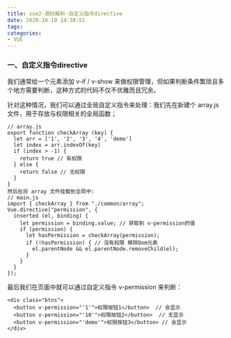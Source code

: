 ```yaml
---
title: vue2-源码解析-自定义指令directive
date: 2020-10-10 14:38:51
tags:
categories:
- VUE
---
```

### 一、自定义指令directive
我们通常给一个元素添加 v-if / v-show 来做权限管理，但如果判断条件繁琐且多个地方需要判断，这种方式的代码不仅不优雅而且冗余。

针对这种情况，我们可以通过全局自定义指令来处理：我们先在新建个 array.js 文件，用于存放与权限相关的全局函数；
```
// array.js
export function checkArray (key) {
  let arr = ['1', '2', '3', '4', 'demo']
  let index = arr.indexOf(key)
  if (index > -1) {
    return true // 有权限
  } else {
    return false // 无权限
  }
}
然后在将 array 文件挂载到全局中:
// main.js
import { checkArray } from "./common/array";
Vue.directive("permission", {
  inserted (el, binding) {
    let permission = binding.value; // 获取到 v-permission的值
    if (permission) {
      let hasPermission = checkArray(permission);
      if (!hasPermission) { // 没有权限 移除Dom元素
        el.parentNode && el.parentNode.removeChild(el);
      }
    }
  }
});
```
最后我们在页面中就可以通过自定义指令 v-permission 来判断：
```
<div class="btns">
  <button v-permission="'1'">权限按钮1</button>  // 会显示
  <button v-permission="'10'">权限按钮2</button>  // 无显示
  <button v-permission="'demo'">权限按钮3</button> // 会显示
</div>
```
